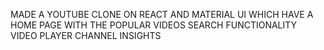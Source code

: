MADE A YOUTUBE CLONE ON REACT AND MATERIAL UI 
WHICH HAVE A HOME PAGE WITH THE POPULAR VIDEOS 
SEARCH FUNCTIONALITY
VIDEO PLAYER 
CHANNEL INSIGHTS
